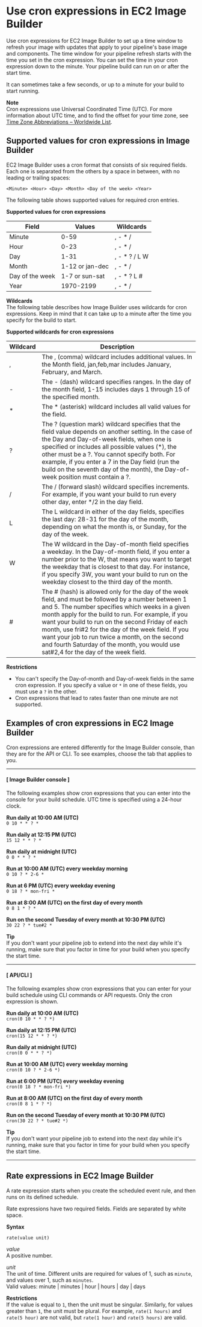 # Use cron expressions in EC2 Image Builder<a name="cron-expressions"></a>

Use cron expressions for EC2 Image Builder to set up a time window to refresh your image with updates that apply to your pipeline's base image and components\. The time window for your pipeline refresh starts with the time you set in the cron expression\. You can set the time in your cron expression down to the minute\. Your pipeline build can run on or after the start time\.

It can sometimes take a few seconds, or up to a minute for your build to start running\.

**Note**  
Cron expressions use Universal Coordinated Time \(UTC\)\. For more information about UTC time, and to find the offset for your time zone, see [Time Zone Abbreviations – Worldwide List](https://www.timeanddate.com/time/zones/)\.

## Supported values for cron expressions in Image Builder<a name="ib-cron-support"></a>

EC2 Image Builder uses a cron format that consists of six required fields\. Each one is separated from the others by a space in between, with no leading or trailing spaces:

`<Minute> <Hour> <Day> <Month> <Day of the week> <Year>`

The following table shows supported values for required cron entries\.


**Supported values for cron expressions**  

| Field | Values | Wildcards | 
| --- | --- | --- | 
| Minute | 0\-59 | , \- \* / | 
| Hour | 0\-23 | , \- \* / | 
| Day | 1\-31 | , \- \* ? / L W | 
| Month | 1\-12 or jan\-dec | , \- \* / | 
| Day of the week | 1\-7 or sun\-sat | , \- \* ? L \# | 
| Year | 1970\-2199 | , \- \* / | 

**Wildcards**  
The following table describes how Image Builder uses wildcards for cron expressions\. Keep in mind that it can take up to a minute after the time you specify for the build to start\.


**Supported wildcards for cron expressions**  

| Wildcard | Description | 
| --- | --- | 
| , | The , \(comma\) wildcard includes additional values\. In the Month field, jan,feb,mar includes January, February, and March\. | 
| \- | The \- \(dash\) wildcard specifies ranges\. In the day of the month field, 1\-15 includes days 1 through 15 of the specified month\. | 
| \* | The \* \(asterisk\) wildcard includes all valid values for the field\.  | 
| ? | The ? \(question mark\) wildcard specifies that the field value depends on another setting\. In the case of the Day and Day\-of\-week fields, when one is specified or includes all possible values \(\*\), the other must be a ?\. You cannot specify both\. For example, if you enter a 7 in the Day field \(run the build on the seventh day of the month\), the Day\-of\-week position must contain a ?\.  | 
| / | The / \(forward slash\) wildcard specifies increments\. For example, if you want your build to run every other day, enter \*/2 in the day field\. | 
| L | The L wildcard in either of the day fields, specifies the last day: 28\-31 for the day of the month, depending on what the month is, or Sunday, for the day of the week\. | 
| W | The W wildcard in the Day\-of\-month field specifies a weekday\. In the Day\-of\-month field, if you enter a number prior to the W, that means you want to target the weekday that is closest to that day\. For instance, if you specify 3W, you want your build to run on the weekday closest to the third day of the month\. | 
| \# | The \# \(hash\) is allowed only for the day of the week field, and must be followed by a number between 1 and 5\. The number specifies which weeks in a given month apply for the build to run\. For example, if you want your build to run on the second Friday of each month, use fri\#2 for the day of the week field\. If you want your job to run twice a month, on the second and fourth Saturday of the month, you would use sat\#2,4 for the day of the week field\. | 

**Restrictions**
+ You can't specify the Day\-of\-month and Day\-of\-week fields in the same cron expression\. If you specify a value or `*` in one of these fields, you must use a `?` in the other\.
+ Cron expressions that lead to rates faster than one minute are not supported\.

## Examples of cron expressions in EC2 Image Builder<a name="ib-cron-examples"></a>

Cron expressions are entered differently for the Image Builder console, than they are for the API or CLI\. To see examples, choose the tab that applies to you\.

------
#### [ Image Builder console ]

The following examples show cron expressions that you can enter into the console for your build schedule\. UTC time is specified using a 24\-hour clock\.

**Run daily at 10:00 AM \(UTC\)**  
`0 10 * * ? *`

**Run daily at 12:15 PM \(UTC\)**  
`15 12 * * ? *`

**Run daily at midnight \(UTC\)**  
`0 0 * * ? *`

**Run at 10:00 AM \(UTC\) every weekday morning**  
`0 10 ? * 2-6 *`

**Run at 6 PM \(UTC\) every weekday evening**  
`0 18 ? * mon-fri *`

**Run at 8:00 AM \(UTC\) on the first day of every month**  
`0 8 1 * ? *`

**Run on the second Tuesday of every month at 10:30 PM \(UTC\)**  
`30 22 ? * tue#2 *`

**Tip**  
If you don't want your pipeline job to extend into the next day while it's running, make sure that you factor in time for your build when you specify the start time\.

------
#### [ API/CLI ]

The following examples show cron expressions that you can enter for your build schedule using CLI commands or API requests\. Only the cron expression is shown\.

**Run daily at 10:00 AM \(UTC\)**  
`cron(0 10 * * ? *)`

**Run daily at 12:15 PM \(UTC\)**  
`cron(15 12 * * ? *)`

**Run daily at midnight \(UTC\)**  
`cron(0 0 * * ? *)`

**Run at 10:00 AM \(UTC\) every weekday morning**  
`cron(0 10 ? * 2-6 *)`

**Run at 6:00 PM \(UTC\) every weekday evening**  
`cron(0 18 ? * mon-fri *)`

**Run at 8:00 AM \(UTC\) on the first day of every month**  
`cron(0 8 1 * ? *)`

**Run on the second Tuesday of every month at 10:30 PM \(UTC\)**  
`cron(30 22 ? * tue#2 *)`

**Tip**  
If you don't want your pipeline job to extend into the next day while it's running, make sure that you factor in time for your build when you specify the start time\.

------

## Rate expressions in EC2 Image Builder<a name="ib-rate-expressions"></a>

A rate expression starts when you create the scheduled event rule, and then runs on its defined schedule\.

Rate expressions have two required fields\. Fields are separated by white space\.

**Syntax**

```
rate(value unit)
```

*value*  
A positive number\.

*unit*  
The unit of time\. Different units are required for values of 1, such as `minute`, and values over 1, such as `minutes`\.  
Valid values: minute \| minutes \| hour \| hours \| day \| days

**Restrictions**  
If the value is equal to `1`, then the unit must be singular\. Similarly, for values greater than `1`, the unit must be plural\. For example, `rate(1 hours)` and `rate(5 hour)` are not valid, but `rate(1 hour)` and `rate(5 hours)` are valid\.